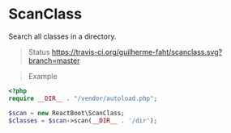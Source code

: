 # ScanClass

Search all classes in a directory.

> Status
https://travis-ci.org/guilherme-faht/scanclass.svg?branch=master

> Example

```php
<?php
require __DIR__ . "/vendor/autoload.php";

$scan = new ReactBoot\ScanClass;
$classes = $scan->scan(__DIR__ . '/dir');
```
